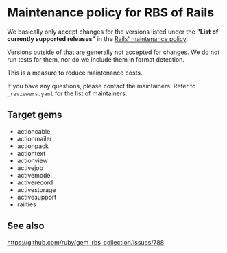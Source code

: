 Maintenance policy for RBS of Rails
===

We basically only accept changes for the versions listed under the **"List of currently supported releases"** in the [Rails' maintenance policy](https://rubyonrails.org/maintenance).

Versions outside of that are generally not accepted for changes. We do not run tests for them, nor do we include them in format detection.

This is a measure to reduce maintenance costs.

If you have any questions, please contact the maintainers. Refer to `_reviewers.yaml` for the list of maintainers.

## Target gems

- actioncable
- actionmailer
- actionpack
- actiontext
- actionview
- activejob
- activemodel
- activerecord
- activestorage
- activesupport
- railties

## See also

https://github.com/ruby/gem_rbs_collection/issues/788
